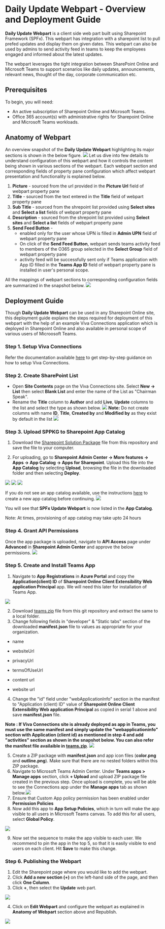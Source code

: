 # Daily Update Webpart - Overview and Deployment Guide

**Daily Update Webpart** is a client side web part built using Sharepoint Framework (SPFx). This webpart has integration with a sharepoint list to pull prefed updates and display them on given dates. This webpart can also be used by admins to send activity feed in teams to keep the employees engaged and informed about the latest updates.

The webpart leverages the tight integration between SharePoint Online and Microsoft Teams to support scenarios like daily updates, announcements, relevant news, thought of the day, corporate communication etc.

## Prerequisites 

To begin, you will need:

* An active subscription of Sharepoint Online and Microsoft Teams.
* Office 365 account(s) with administrative rights for Sharepoint Online and Microsoft Teams workloads.

## Anatomy of Webpart

An overview snapshot of the **Daily Update Webpart** highlighting its major sections is shown in the below figure. 
<img src="images/webpart overview.png"/>
Let us dive into few details to understand configuration of this webpart and how it controls the content being shown in various sections of the webpart. Each webpart section and corresponding fields of property pane configuration which affect webpart presentation and functionality is explained below.

1. **Picture** - sourced from the url provided in the **Picture Url** field of webpart property pane
2. **Title** - sourced from the text entered in the **Title** field of webpart property pane
3. **Sub Title** - sourced from the shrepoint list provided using **Select sites** and **Select a list** fields of webpart property pane
4. **Description** - sourced from the shrepoint list provided using **Select sites** and **Select a list** fields of webpart property pane
5. **Send Feed Button** - 
    * enabled only for the user whose UPN is filled in **Admin UPN** field of webpart property pane
    * On click of the **Send Feed Button**, webpart sends teams activity feed to members of the O365 group selected in the **Select Group** field of webpart property pane
    * activity feed will be successfully sent only if Teams application with App ID filled in the **Teams App ID** field of webpart property pane is installed in user's personal scope.

All the mappings of webpart sections to corresponding configuration fields are summarized in the snapshot below.
<img src="images/webpart anatomy.jpeg"/>

## Deployment Guide

Though **Daily Update Webpart** can be used in any Sharepoint Online site, this deployment guide explains the steps required for deployment of this webpart with the help of an example Viva Connections application which is deployed in Sharepoint Online and also available in personal scope of various users of Microosoft Teams.

### Step 1. Setup Viva Connections

Refer the documentation available [here](https://docs.microsoft.com/en-us/viva/connections/viva-connections-overview) to get step-by-step guidance on how to setup Viva Connections.


### Step 2. Create SharePoint List
* Open **Site Contents** page on the Viva Connections site. Select **New -> List** then select **Blank List** and enter the name of the List as "Chairman Speak".
* Rename the **Title** column to **Author** and add **Live**, **Update** columns to the list and select the type as shown below. <img src="images/sharepoint list-settings.png"/>
**Note:** Do not create columns with name **ID**, **Title**, **Created by** and **Modified by** as they exist by default in the list <img src="images/Sharepoint Site-list.png"/>

### Step 3. Upload SPPKG to Sharepoint App Catalog
1. Download the [Sharepoint Solution Package](https://github.com/swatiarora11/daily-update-webpart/blob/45b8206e94b8308dbf48cbb7acefc90cc048f21d/sppkg/daily-update-webpart.sppkg) file from this repository and save the file to your computer.

2. For uploading, go to **Sharepoint Admin Center -> More features -> Apps -> App Catalog -> Apps for Sharepoint**.
Upload this file into the **App Catalog** by selecting **Upload**, browsing the file in the downloaded folder and then selecting **Deploy**. 
<img src="images/Upload dialog-App catalog.png"/> 

<img src="images/Webpart Deploy dailog app catalog.png"/> 

<img src="images/App catalog-sharepoint.png"/>

If you do not see an app catalog available, use the instructions [here](https://docs.microsoft.com/en-us/sharepoint/use-app-catalog#step-1-create-the-app-catalog-site-collection) to create a new app catalog before continuing.
<img src="images/No App Catalog in Sharepoint.png"/>

You will see that **SPFx Update Webpart** is now listed in the **App Catalog**.

Note: At times, provisioning of app catalog may take upto 24 hours

### Step 4. Grant API Permissions
Once the app package is uploaded, navigate to **API Access** page under **Advanced** in **Sharepoint Admin Center** and approve the below permissions.
<img src="images/API Access in SP.png"/>

### Step 5. Create and Install Teams App
1.	Navigate to **App Registrations** in **Azure Portal** and copy the **Application(client) ID** of **Sharepoint Online Client Extensibility Web application Principal** app. We will need this later for installation of Teams App. 
<img src="images/Azureportal, webapplicationid.png"/>

2.	Download [teams.zip](https://github.com/swatiarora11/daily-update-webpart/blob/45b8206e94b8308dbf48cbb7acefc90cc048f21d/teams.zip) file from this git repository and extract the same to a local folder.
3.	Change following fields in "developer" & "Static tabs" section of the downloaded **manifest.json** file to values as appropriate for your organization.
* name
* websiteUrl
* privacyUrl
* termsOfUseUrl

* content url
* website url

4.	Change the "id" field under "webApplicationInfo" section in the manifest to "Application (client) ID" value of **Sharepoint Online Client Extensibility Web application Principal** as copied in serial 1 above and save **manifest.json** file. 

**Note : If Viva Connections site is already deployed as app in Teams, you must use the same manifest and simply update the "webapplicationinfo" section with Application (client id) as mentioned in step 4 and add "activities" section as shown in the snapshot below. You can also refer the manifest file availaible in [teams.zip](https://github.com/swatiarora11/daily-update-webpart/blob/45b8206e94b8308dbf48cbb7acefc90cc048f21d/teams.zip)**.
<img src="images/Manifest screenshot.png"/>

5.	Create a ZIP package with **manifest.json** and app icon files (**color.png** and **outline.png**). Make sure that there are no nested folders within this ZIP package.
6.	Navigate to Microsoft Teams Admin Center. Under **Teams apps > Manage apps** section, click **+ Upload** and upload ZIP package file created in the previous step. Once upload is complete, you will be able to see the Connections app under the **Manage apps** tab as shown below.<img src="images/manage teams-teams admin center.png"/>
7.	Ensure that Custom App policy permission has been enabled under **Permission Policies**
8.	Now add this app to **App Setup Policies**, which in turn will make the app visible to all users in Microsoft Teams canvas. To add this for all users, select **Global Policy**.
<img src="images/App setup policy-teams admin center.png"/>

9.	Now set the sequence to make the app visible to each user. We recommend to pin the app in the top 5, so that it is easily visible to end users on each client. Hit **Save** to make this change.



### Step 6. Publishing the Webpart
1. Edit the Sharepoint page where you would like to add the webpart.
2. Click **Add a new section (+)** on the left-hand side of the page, and then click **One Column**.
3. Click **+**, then select the **Update** web part.
<img src="images/Add Spfx webpart .png"/>

4. Click on **Edit Webpart** and configure the webpart as explained in **Anatomy of Webpart** section above and Republish.
<img src="images/Edit the webpart-description.png"/>